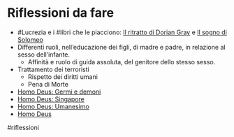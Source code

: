 # Riflessioni da fare
- #Lucrezia e i #libri che le piacciono: [Il ritratto di Dorian Gray](Il%20ritratto%20di%20Dorian%20Gray%20-%20Oscar%20Wilde.md) e [Il sogno di Solomeo](Il%20sogno%20di%20Solomeo%20-%20Brunello%20Cucinelli.md)
- Differenti ruoli, nell’educazione dei figli, di madre e padre, in relazione al sesso dell’infante.
	- Affinità e ruolo di guida assoluta, del genitore dello stesso sesso.
- Trattamento dei terroristi
	- Rispetto dei diritti umani
	- Pena di Morte
- [Homo Deus: Germi e demoni](Homo%20Deus%20-%20Yuval%20Noah%20Harari.md#Germi%20e%20demoni%20-%20pp%20223-227)
- [Homo Deus: Singapore](Homo%20Deus%20-%20Yuval%20Noah%20Harari.md#Singapore%20-%20p%20257)
- [Homo Deus: Umanesimo](Homo%20Deus%20-%20Yuval%20Noah%20Harari.md#Umanesimo%20-%20pp%20305-328)
- [Homo Deus](202108221817%20Recensione%20"Homo%20Deus".md#^024584)

#riflessioni 